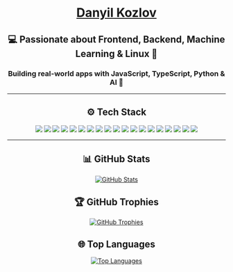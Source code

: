 <h1 align="center"><a href="https://danyil.tech/" target="blank">Danyil Kozlov</a></h1>

<h2 align="center">💻 Passionate about Frontend, Backend, Machine Learning & Linux 🐧</h2>
<h3 align="center">Building real-world apps with JavaScript, TypeScript, Python & AI 🤖</h3>

---

<h2 align="center">⚙️ Tech Stack</h2>

<p align="center">
   <img src="https://img.shields.io/badge/React-20232A?style=for-the-badge&logo=react&logoColor=61DAFB" />
  <img src="https://img.shields.io/badge/Next.js-000000?style=for-the-badge&logo=next.js&logoColor=white" />
  <img src="https://img.shields.io/badge/TypeScript-3178C6?style=for-the-badge&logo=typescript&logoColor=white" />
  <img src="https://img.shields.io/badge/JavaScript-F7DF1E?style=for-the-badge&logo=javascript&logoColor=black" />
  <img src="https://img.shields.io/badge/Jest-C21325?style=for-the-badge&logo=jest&logoColor=white" />
  <img src="https://img.shields.io/badge/React Testing Library-E33332?style=for-the-badge&logo=testing-library&logoColor=white" />
  <img src="https://img.shields.io/badge/Cypress-17202C?style=for-the-badge&logo=cypress&logoColor=white" />
  <img src="https://img.shields.io/badge/Redux_Toolkit-593D88?style=for-the-badge&logo=redux&logoColor=white" />
  <img src="https://img.shields.io/badge/Zustand-000000?style=for-the-badge&logo=Zustand&logoColor=white" />
  <img src="https://img.shields.io/badge/Node.js-339933?style=for-the-badge&logo=nodedotjs&logoColor=white" />
  <img src="https://img.shields.io/badge/Express.js-404D59?style=for-the-badge&logo=express&logoColor=white" />
  <img src="https://img.shields.io/badge/MongoDB-4EA94B?style=for-the-badge&logo=mongodb&logoColor=white" />
  <img src="https://img.shields.io/badge/Python-3776AB?style=for-the-badge&logo=python&logoColor=white" />
  <img src="https://img.shields.io/badge/FastAPI-009688?style=for-the-badge&logo=fastapi&logoColor=white" />
  <img src="https://img.shields.io/badge/TensorFlow-FF6F00?style=for-the-badge&logo=tensorflow&logoColor=white" />
  <img src="https://img.shields.io/badge/Pandas-150458?style=for-the-badge&logo=pandas&logoColor=white" />
  <img src="https://img.shields.io/badge/Matplotlib-11557C?style=for-the-badge&logo=matplotlib&logoColor=white" />
  <img src="https://img.shields.io/badge/Linux-FCC624?style=for-the-badge&logo=linux&logoColor=black" />
  <img src="https://img.shields.io/badge/Git-F05032?style=for-the-badge&logo=git&logoColor=white" />
</p>




---

<h2 align="center">📊 GitHub Stats</h2>

<p align="center">
  <a href="https://github.com/anuraghazra/github-readme-stats" target="blank">
    <img src="https://github-readme-stats.vercel.app/api?username=Leyofficial&show_icons=true&count_private=true&include_all_commits=true&theme=dracula&custom_title=GitHub%20Stats" alt="GitHub Stats" />
  </a>
</p>

<h2 align="center">🏆 GitHub Trophies</h2>

<p align="center">
  <a href="https://github.com/ryo-ma/github-profile-trophy" target="blank">
    <img src="https://github-profile-trophy.vercel.app/?username=Leyofficial&column=4&margin-w=15&margin-h=15&theme=dracula" alt="GitHub Trophies" />
  </a>
</p>

<h2 align="center">🌐 Top Languages</h2>

<p align="center">
  <a href="https://github.com/anuraghazra/github-readme-stats" target="blank">
    <img src="https://github-readme-stats.vercel.app/api/top-langs/?username=Leyofficial&layout=compact&langs_count=10&theme=dracula&custom_title=Top%20Languages" alt="Top Languages" />
  </a>
</p>
